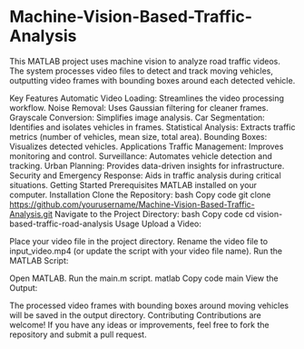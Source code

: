 # Machine-Vision-Based-Traffic-Analysis
This MATLAB project uses machine vision to analyze road traffic videos. The system processes video files to detect and track moving vehicles, outputting video frames with bounding boxes around each detected vehicle.

Key Features
Automatic Video Loading: Streamlines the video processing workflow.
Noise Removal: Uses Gaussian filtering for cleaner frames.
Grayscale Conversion: Simplifies image analysis.
Car Segmentation: Identifies and isolates vehicles in frames.
Statistical Analysis: Extracts traffic metrics (number of vehicles, mean size, total area).
Bounding Boxes: Visualizes detected vehicles.
Applications
Traffic Management: Improves monitoring and control.
Surveillance: Automates vehicle detection and tracking.
Urban Planning: Provides data-driven insights for infrastructure.
Security and Emergency Response: Aids in traffic analysis during critical situations.
Getting Started
Prerequisites
MATLAB installed on your computer.
Installation
Clone the Repository:
bash
Copy code
git clone https://github.com/yourusername/Machine-Vision-Based-Traffic-Analysis.git
Navigate to the Project Directory:
bash
Copy code
cd vision-based-traffic-road-analysis
Usage
Upload a Video:

Place your video file in the project directory.
Rename the video file to input_video.mp4 (or update the script with your video file name).
Run the MATLAB Script:

Open MATLAB.
Run the main.m script.
matlab
Copy code
main
View the Output:

The processed video frames with bounding boxes around moving vehicles will be saved in the output directory.
Contributing
Contributions are welcome! If you have any ideas or improvements, feel free to fork the repository and submit a pull request.
